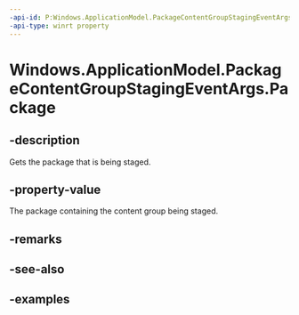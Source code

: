 ```yaml
---
-api-id: P:Windows.ApplicationModel.PackageContentGroupStagingEventArgs.Package
-api-type: winrt property
---
```


<!-- Property syntax.
public Package Package { get; }
-->

# Windows.ApplicationModel.PackageContentGroupStagingEventArgs.Package

## -description
Gets the package that is being staged.

## -property-value
The package containing the content group being staged.

## -remarks

## -see-also

## -examples

